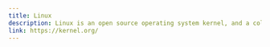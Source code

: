 ```yaml
---
title: Linux
description: Linux is an open source operating system kernel, and a colloquial name given to a family of operating systems based on the Linux kernel.
link: https://kernel.org/
---
```


